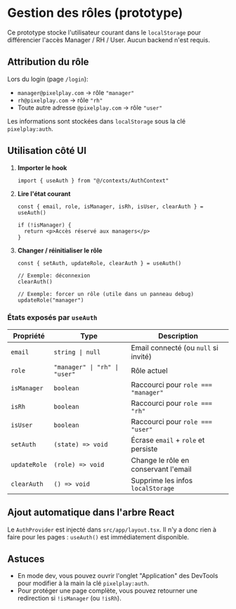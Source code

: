 # Gestion des rôles (prototype)

Ce prototype stocke l'utilisateur courant dans le `localStorage` pour différencier l'accès Manager / RH / User. Aucun backend n'est requis.

## Attribution du rôle

Lors du login (page `/login`):

- `manager@pixelplay.com` → rôle `"manager"`
- `rh@pixelplay.com` → rôle `"rh"`
- Toute autre adresse `@pixelplay.com` → rôle `"user"`

Les informations sont stockées dans `localStorage` sous la clé `pixelplay:auth`.

## Utilisation côté UI

1. **Importer le hook**
   ```tsx
   import { useAuth } from "@/contexts/AuthContext"
   ```

2. **Lire l'état courant**
   ```tsx
   const { email, role, isManager, isRh, isUser, clearAuth } = useAuth()

   if (!isManager) {
     return <p>Accès réservé aux managers</p>
   }
   ```

3. **Changer / réinitialiser le rôle**
   ```tsx
   const { setAuth, updateRole, clearAuth } = useAuth()

   // Exemple: déconnexion
   clearAuth()

   // Exemple: forcer un rôle (utile dans un panneau debug)
   updateRole("manager")
   ```

### États exposés par `useAuth`

| Propriété   | Type                 | Description                                |
|-------------|----------------------|--------------------------------------------|
| `email`     | `string \| null`     | Email connecté (ou `null` si invité)       |
| `role`      | `"manager" \| "rh" \| "user"` | Rôle actuel                               |
| `isManager` | `boolean`            | Raccourci pour `role === "manager"`        |
| `isRh`      | `boolean`            | Raccourci pour `role === "rh"`             |
| `isUser`    | `boolean`            | Raccourci pour `role === "user"`           |
| `setAuth`   | `(state) => void`    | Écrase `email` + `role` et persiste        |
| `updateRole`| `(role) => void`     | Change le rôle en conservant l'email       |
| `clearAuth` | `() => void`         | Supprime les infos `localStorage`          |

## Ajout automatique dans l'arbre React

Le `AuthProvider` est injecté dans `src/app/layout.tsx`. Il n'y a donc rien à faire pour les pages : `useAuth()` est immédiatement disponible.

## Astuces

- En mode dev, vous pouvez ouvrir l'onglet "Application" des DevTools pour modifier à la main la clé `pixelplay:auth`.
- Pour protéger une page complète, vous pouvez retourner une redirection si `!isManager` (ou `!isRh`).
